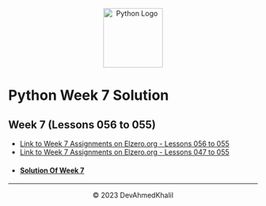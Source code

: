 <div align="center">
  <img src="https://upload.wikimedia.org/wikipedia/commons/thumb/c/cf/Python_logo_51.svg/750px-Python_logo_51.svg.png?20210510195343" alt="Python Logo" width="120" height="120">
</div>

# Python Week 7 Solution

## Week 7 (Lessons 056 to 055)

- [Link to Week 7 Assignments on Elzero.org - Lessons 056 to 055](https://elzero.org/python-assignments-lesson-from-56-to-59/)
- [Link to Week 7 Assignments on Elzero.org - Lessons 047 to 055](https://elzero.org/python-assignments-lesson-from-51-to-55/)
- #### [Solution Of Week 7](https://github.com/DevAhmedKhalil/Elzero-Python-Assignments/tree/week7)

---
<div align="center">
  &copy; 2023 DevAhmedKhalil
</div>
